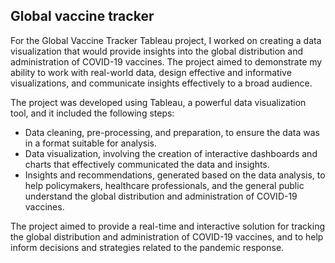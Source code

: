 ## Global vaccine tracker 
For the Global Vaccine Tracker Tableau project, I worked on creating a data visualization that would provide insights into the global distribution and administration of COVID-19 vaccines. The project aimed to demonstrate my ability to work with real-world data, design effective and informative visualizations, and communicate insights effectively to a broad audience.

The project was developed using Tableau, a powerful data visualization tool, and it included the following steps:

- Data cleaning, pre-processing, and preparation, to ensure the data was in a format suitable for analysis.
- Data visualization, involving the creation of interactive dashboards and charts that effectively communicated the data and insights.
- Insights and recommendations, generated based on the data analysis, to help policymakers, healthcare professionals, and the general public understand the global distribution and administration of COVID-19 vaccines.

The project aimed to provide a real-time and interactive solution for tracking the global distribution and administration of COVID-19 vaccines, and to help inform decisions and strategies related to the pandemic response.





